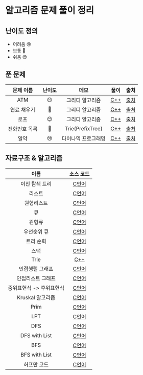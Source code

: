# 알고리즘 문제 풀이 정리

## 난이도 정의
* 어려움 😢
* 보통 🤔
* 쉬움 😊

## 푼 문제

|  문제 이름  |  난이도  |  메모  |  풀이  |  출처  |
|:----------:|:--------:|:-----:|:------:|:------:|
| ATM | 😊 | 그리디 알고리즘 | [C++](https://github.com/techbless/algorithm-playground/blob/master/challenges/BOJ11399.md) | [출처](https://www.acmicpc.net/problem/11399)
| 연료 채우기 | 🤔 | 그리디 알고리즘 | [C++](https://github.com/techbless/algorithm-playground/blob/master/challenges/BOJ1826.md) | [출처](https://www.acmicpc.net/problem/1826)
| 로프 | 😊 | 그리디 알고리즘 | [C++](https://github.com/techbless/algorithm-playground/blob/master/challenges/BOJ2217.md) | [출처](https://www.acmicpc.net/problem/2217)
| 전화번호 목록 | 🤔 | Trie(PrefixTree) | [C++](https://github.com/techbless/algorithm-playground/blob/master/challenges/BOJ5052.md) | [출처](https://www.acmicpc.net/problem/5052)
| 알약 | 😢 | 다이나믹 프로그래밍 | [C++](https://github.com/techbless/algorithm-playground/blob/master/challenges/BOJ4811.md) | [출처](https://www.acmicpc.net/problem/4811)


## 자료구조 & 알고리즘

| 이름 | 소스 코드 |
|:----:|:--------:|
| 이진 탐색 트리 | [C언어](https://github.com/techbless/algorithm-playground/blob/master/DataStructure/BinaryTreeSearch.c) |
| 리스트 | [C언어](https://github.com/techbless/algorithm-playground/blob/master/DataStructure/List.c) |
| 원형리스트 | [C언어](https://github.com/techbless/algorithm-playground/blob/master/DataStructure/CircularList.c) |
| 큐 | [C언어](https://github.com/techbless/algorithm-playground/blob/master/DataStructure/Queue.c) |
| 원형큐 | [C언어](https://github.com/techbless/algorithm-playground/blob/master/DataStructure/CircularQueue.c) |
| 우선순위 큐 | [C언어](https://github.com/techbless/algorithm-playground/blob/master/DataStructure/PriorityQueue.c) |
| 트리 순회 | [C언어](https://github.com/techbless/algorithm-playground/blob/master/DataStructure/TreeTraversal.c) |
| 스택 | [C언어](https://github.com/techbless/algorithm-playground/blob/master/DataStructure/Stack.c) |
| Trie | [C++](https://github.com/techbless/algorithm-playground/blob/master/DataStructure/Trie.cpp) |
| 인접행렬 그래프 | [C언어](https://github.com/techbless/algorithm-playground/blob/master/DataStructure/graphUsingAdjMat.c) |
| 인접리스트 그래프 | [C언어](https://github.com/techbless/algorithm-playground/blob/master/DataStructure/graphUsingList.c) |
| 중위표현식 -> 후위표현식 | [C언어](https://github.com/techbless/algorithm-playground/blob/master/DataStructure/InFix2Postfix.c) |
| Kruskal 알고리즘 | [C언어](https://github.com/techbless/algorithm-playground/blob/master/Algorithm/Kruskal.c) |
| Prim | [C언어](https://github.com/techbless/algorithm-playground/blob/master/Algorithm/Prim.c) |
| LPT | [C언어](https://github.com/techbless/algorithm-playground/blob/master/Algorithm/LPT.c) |
| DFS | [C언어](https://github.com/techbless/algorithm-playground/blob/master/Algorithm/DFS.c) |
| DFS with List | [C언어](https://github.com/techbless/algorithm-playground/blob/master/Algorithm/DFS_LIST.c) |
| BFS | [C언어](https://github.com/techbless/algorithm-playground/blob/master/Algorithm/BFS.c) |
| BFS with List | [C언어](https://github.com/techbless/algorithm-playground/blob/master/Algorithm/BFS_LIST.c) |
| 허프만 코드 | [C언어](https://github.com/techbless/algorithm-playground/blob/master/Algorithm/huffman.c) |





